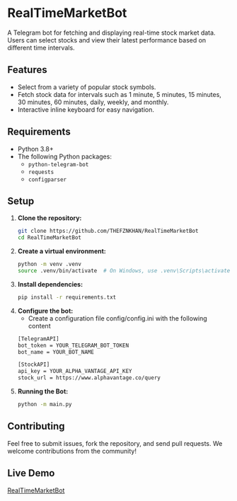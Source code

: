 # RealTimeMarketBot

A Telegram bot for fetching and displaying real-time stock market data. Users can select stocks and view their latest performance based on different time intervals.

## Features

- Select from a variety of popular stock symbols.
- Fetch stock data for intervals such as 1 minute, 5 minutes, 15 minutes, 30 minutes, 60 minutes, daily, weekly, and monthly.
- Interactive inline keyboard for easy navigation.

## Requirements

- Python 3.8+
- The following Python packages:
  - `python-telegram-bot`
  - `requests`
  - `configparser`

## Setup

1. **Clone the repository:**
   ```bash
   git clone https://github.com/THEFZNKHAN/RealTimeMarketBot
   cd RealTimeMarketBot
    ```
2. **Create a virtual environment:**
    ```bash
    python -m venv .venv
    source .venv/bin/activate  # On Windows, use .venv\Scripts\activate
    ```
3. **Install dependencies:**
    ```bash
    pip install -r requirements.txt
    ```
4. **Configure the bot:**
    - Create a configuration file config/config.ini with the following content
    ```bash
    [TelegramAPI]
    bot_token = YOUR_TELEGRAM_BOT_TOKEN
    bot_name = YOUR_BOT_NAME

    [StockAPI]
    api_key = YOUR_ALPHA_VANTAGE_API_KEY
    stock_url = https://www.alphavantage.co/query
    ```
5. **Running the Bot:**
    ```bash
    python -m main.py
    ```

## Contributing

Feel free to submit issues, fork the repository, and send pull requests. We welcome contributions from the community!

## Live Demo

[RealTimeMarketBot](https://t.me/RealTimeMarketBot)